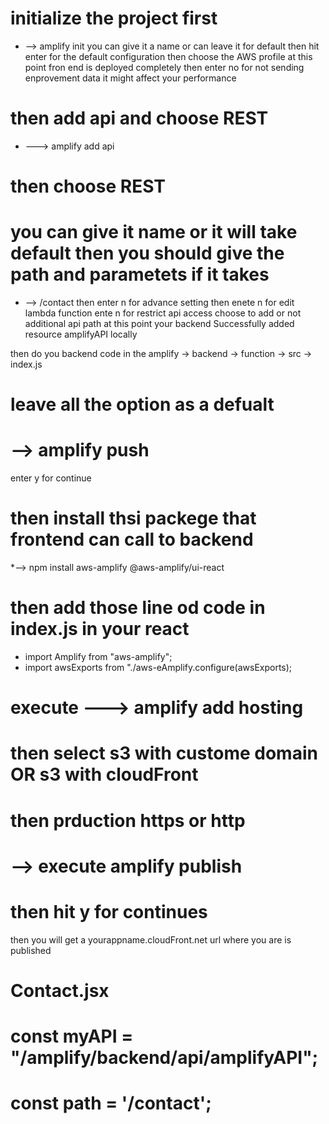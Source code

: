  
# initialize the project first
* --> amplify init
you can give it a name or can leave it for default
then hit enter for the default configuration
then choose the AWS profile
at this point fron end is deployed completely
then enter no for not sending enprovement data it might affect your performance
# then add api and choose REST 
* ---> amplify add api
# then choose REST
# you can give it name or it will take default then you should give the path and parametets if it takes
* --> /contact
then enter n for advance setting
then enete n for edit lambda function 
ente n for restrict api access
choose to add or not additional api path 
at this point your backend Successfully added resource amplifyAPI locally

then do you backend code in the amplify -> backend -> function -> src -> index.js
# leave all the option as a defualt
# --> amplify push

enter y for continue
# then install thsi packege that frontend can call to backend
*--> npm install aws-amplify @aws-amplify/ui-react

# then add those line od code in index.js in your react
* import  Amplify  from "aws-amplify";
* import awsExports from "./aws-eAmplify.configure(awsExports);
# execute --->  amplify add hosting
# then select s3 with custome domain OR s3 with cloudFront
# then prduction https or http
# --> execute amplify publish
# then hit y for continues

then you will get a yourappname.cloudFront.net url where you are is published
# Contact.jsx

# const myAPI = "/amplify/backend/api/amplifyAPI";
# const path = '/contact';